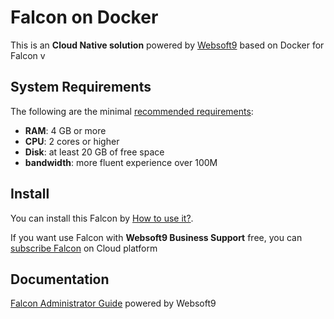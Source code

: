 # Falcon on Docker  

This is an **Cloud Native solution** powered by [Websoft9](https://www.websoft9.com) based on Docker for Falcon v

## System Requirements

The following are the minimal [recommended requirements](https://github.com/falcon/docker#recommended-system-requirements):

* **RAM**: 4 GB or more
* **CPU**: 2 cores or higher
* **Disk**: at least 20 GB of free space
* **bandwidth**: more fluent experience over 100M  

## Install

You can install this Falcon by [How to use it?](https://github.com/Websoft9/docker-library#how-to-use-it).   

If you want use Falcon with **Websoft9 Business Support** free, you can [subscribe Falcon](https://www.websoft9.com/apps) on Cloud platform

## Documentation

[Falcon Administrator Guide](https://support.websoft9.com/docs/falcon) powered by Websoft9
